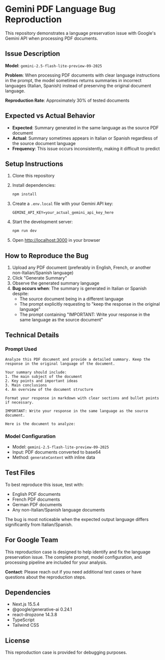 # Gemini PDF Language Bug Reproduction

This repository demonstrates a language preservation issue with Google's Gemini API when processing PDF documents.

## Issue Description

**Model**: `gemini-2.5-flash-lite-preview-09-2025`

**Problem**: When processing PDF documents with clear language instructions in the prompt, the model sometimes returns summaries in incorrect languages (Italian, Spanish) instead of preserving the original document language.

**Reproduction Rate**: Approximately 30% of tested documents

## Expected vs Actual Behavior

- **Expected**: Summary generated in the same language as the source PDF document
- **Actual**: Summary sometimes appears in Italian or Spanish regardless of the source document language
- **Frequency**: This issue occurs inconsistently, making it difficult to predict

## Setup Instructions

1. Clone this repository
2. Install dependencies:
   ```bash
   npm install
   ```

3. Create a `.env.local` file with your Gemini API key:
   ```
   GEMINI_API_KEY=your_actual_gemini_api_key_here
   ```

4. Start the development server:
   ```bash
   npm run dev
   ```

5. Open [http://localhost:3000](http://localhost:3000) in your browser

## How to Reproduce the Bug

1. Upload any PDF document (preferably in English, French, or another non-Italian/Spanish language)
2. Click "Generate Summary"
3. Observe the generated summary language
4. **Bug occurs when**: The summary is generated in Italian or Spanish despite:
   - The source document being in a different language
   - The prompt explicitly requesting to "keep the response in the original language"
   - The prompt containing "IMPORTANT: Write your response in the same language as the source document"

## Technical Details

### Prompt Used
```
Analyze this PDF document and provide a detailed summary. Keep the response in the original language of the document.

Your summary should include:
1. The main subject of the document
2. Key points and important ideas
3. Main conclusions
4. An overview of the document structure

Format your response in markdown with clear sections and bullet points if necessary.

IMPORTANT: Write your response in the same language as the source document.

Here is the document to analyze:
```

### Model Configuration
- Model: `gemini-2.5-flash-lite-preview-09-2025`
- Input: PDF documents converted to base64
- Method: `generateContent` with inline data

## Test Files

To best reproduce this issue, test with:
- English PDF documents
- French PDF documents
- German PDF documents
- Any non-Italian/Spanish language documents

The bug is most noticeable when the expected output language differs significantly from Italian/Spanish.

## For Google Team

This reproduction case is designed to help identify and fix the language preservation issue. The complete prompt, model configuration, and processing pipeline are included for your analysis.

**Contact**: Please reach out if you need additional test cases or have questions about the reproduction steps.

## Dependencies

- Next.js 15.5.4
- @google/generative-ai 0.24.1
- react-dropzone 14.3.8
- TypeScript
- Tailwind CSS

## License

This reproduction case is provided for debugging purposes.
